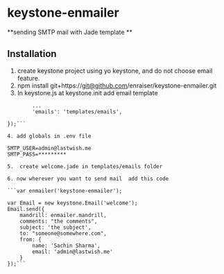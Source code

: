 keystone-enmailer
=====

**sending SMTP mail with Jade template **
## Installation

1. create keystone project using yo keystone, and do not choose email feature.
2. npm install git+https://git@github.com/enraiser/keystone-enmailer.git
3. In keystone.js at keystone.init add email template

```keystone.init({
        ... 
        'emails': 'templates/emails',

});```

4. add globals in .env file

SMTP_USER=admin@lastwish.me
SMTP_PASS=*********

5.  create welcome.jade in templates/emails folder

6. now wherever you want to send mail  add this code

```var enmailer('keystone-enmailer');

var Email = new keystone.Email('welcome');
Email.send({
    mandrill: enmailer.mandrill,
    comments: "the comments",
    subject: 'the subject',
    to: "someone@somewhere.com",
    from: {
        name: 'Sachin Sharma',
        email: 'admin@lastwish.me'
    }
});```

